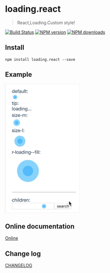 # loading.react

> React,Loading.Custom style!

[![Build Status](https://api.travis-ci.org/fast-flow/loading.react.svg)](https://travis-ci.org/fast-flow/loading.react)
[![NPM version](https://img.shields.io/npm/v/loading.react.svg?style=flat)](https://npmjs.org/package/loading.react)
[![NPM downloads](http://img.shields.io/npm/dm/loading.react.svg?style=flat)](https://npmjs.org/package/loading.react)


## Install

```shell
npm install loading.react --save
```

## Example

[![Preview](./example/preview.gif)](http://fast-flow.github.io/loading.react/example)

## Online documentation

[Online](http://fast-flow.github.io/loading.react)

## Change log

[CHANGELOG](./CHANGELOG.md)
